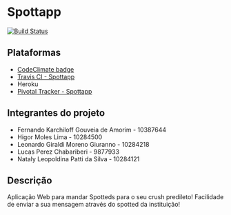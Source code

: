 # Spottapp

[![Build Status](https://travis-ci.com/leogiraldimg/Spottapp.svg?branch=master)](https://travis-ci.com/leogiraldimg/Spottapp)

## Plataformas

* [CodeClimate badge](https://codeclimate.com/github/leogiraldimg/Spottapp)
* [Travis CI - Spottapp](https://www.travis-ci.com/leogiraldimg/Spottapp)
* Heroku
* [Pivotal Tracker - Spottapp](https://www.pivotaltracker.com/projects/2384216)

## Integrantes do projeto

* Fernando Karchiloff Gouveia de Amorim - 10387644
* Higor Moles Lima - 10284500
* Leonardo Giraldi Moreno Giuranno - 10284218
* Lucas Perez Chabariberi - 9877933
* Nataly Leopoldina Patti da Silva - 10284121

## Descrição

Aplicação Web para mandar Spotteds para o seu crush predileto! Facilidade de enviar a sua mensagem através do spotted da instituição!
